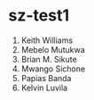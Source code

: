 # sz-test1

1. Keith Williams
2. Mebelo Mutukwa
3. Brian M. Sikute
4. Mwango Sichone
5. Papias Banda
6. Kelvin Luvila